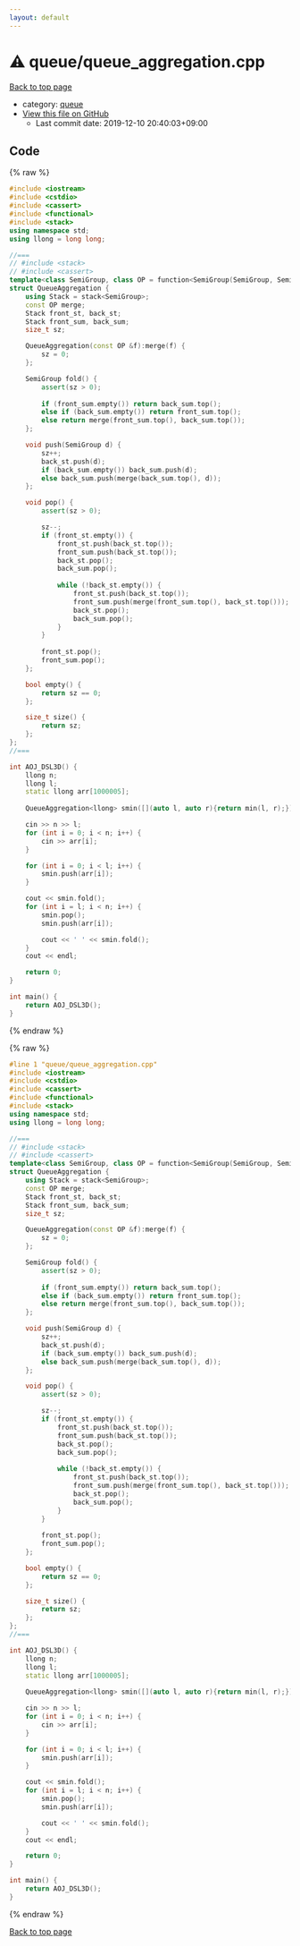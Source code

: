 ```yaml
---
layout: default
---
```


<!-- mathjax config similar to math.stackexchange -->
<script type="text/javascript" async
  src="https://cdnjs.cloudflare.com/ajax/libs/mathjax/2.7.5/MathJax.js?config=TeX-MML-AM_CHTML">
</script>
<script type="text/x-mathjax-config">
  MathJax.Hub.Config({
    TeX: { equationNumbers: { autoNumber: "AMS" }},
    tex2jax: {
      inlineMath: [ ['$','$'] ],
      processEscapes: true
    },
    "HTML-CSS": { matchFontHeight: false },
    displayAlign: "left",
    displayIndent: "2em"
  });
</script>

<script type="text/javascript" src="https://cdnjs.cloudflare.com/ajax/libs/jquery/3.4.1/jquery.min.js"></script>
<script src="https://cdn.jsdelivr.net/npm/jquery-balloon-js@1.1.2/jquery.balloon.min.js" integrity="sha256-ZEYs9VrgAeNuPvs15E39OsyOJaIkXEEt10fzxJ20+2I=" crossorigin="anonymous"></script>
<script type="text/javascript" src="../../assets/js/copy-button.js"></script>
<link rel="stylesheet" href="../../assets/css/copy-button.css" />


# :warning: queue/queue_aggregation.cpp

<a href="../../index.html">Back to top page</a>

* category: <a href="../../index.html#a9d1cbf71942327e98b40cf5ef38a960">queue</a>
* <a href="{{ site.github.repository_url }}/blob/master/queue/queue_aggregation.cpp">View this file on GitHub</a>
    - Last commit date: 2019-12-10 20:40:03+09:00




## Code

<a id="unbundled"></a>
{% raw %}
```cpp
#include <iostream>
#include <cstdio>
#include <cassert>
#include <functional>
#include <stack>
using namespace std;
using llong = long long;

//===
// #include <stack>
// #include <cassert>
template<class SemiGroup, class OP = function<SemiGroup(SemiGroup, SemiGroup)> >
struct QueueAggregation {
    using Stack = stack<SemiGroup>;
    const OP merge;
    Stack front_st, back_st;
    Stack front_sum, back_sum;
    size_t sz;

    QueueAggregation(const OP &f):merge(f) {
        sz = 0;
    };

    SemiGroup fold() {
        assert(sz > 0);
        
        if (front_sum.empty()) return back_sum.top();
        else if (back_sum.empty()) return front_sum.top();
        else return merge(front_sum.top(), back_sum.top());
    };

    void push(SemiGroup d) {
        sz++;
        back_st.push(d);
        if (back_sum.empty()) back_sum.push(d);
        else back_sum.push(merge(back_sum.top(), d));
    };

    void pop() {
        assert(sz > 0);

        sz--;
        if (front_st.empty()) {
            front_st.push(back_st.top());
            front_sum.push(back_st.top());
            back_st.pop();
            back_sum.pop();
            
            while (!back_st.empty()) {
                front_st.push(back_st.top());
                front_sum.push(merge(front_sum.top(), back_st.top()));
                back_st.pop();
                back_sum.pop();
            }
        }
        
        front_st.pop();
        front_sum.pop();
    };

    bool empty() {
        return sz == 0;
    };

    size_t size() {
        return sz;
    };
};
//===

int AOJ_DSL3D() {
    llong n;
    llong l;
    static llong arr[1000005];
    
    QueueAggregation<llong> smin([](auto l, auto r){return min(l, r);});

    cin >> n >> l;
    for (int i = 0; i < n; i++) {
        cin >> arr[i];
    }

    for (int i = 0; i < l; i++) {
        smin.push(arr[i]);
    }

    cout << smin.fold();
    for (int i = l; i < n; i++) {
        smin.pop();
        smin.push(arr[i]);

        cout << ' ' << smin.fold();
    }
    cout << endl;

    return 0;
}

int main() {
    return AOJ_DSL3D();
}

```
{% endraw %}

<a id="bundled"></a>
{% raw %}
```cpp
#line 1 "queue/queue_aggregation.cpp"
#include <iostream>
#include <cstdio>
#include <cassert>
#include <functional>
#include <stack>
using namespace std;
using llong = long long;

//===
// #include <stack>
// #include <cassert>
template<class SemiGroup, class OP = function<SemiGroup(SemiGroup, SemiGroup)> >
struct QueueAggregation {
    using Stack = stack<SemiGroup>;
    const OP merge;
    Stack front_st, back_st;
    Stack front_sum, back_sum;
    size_t sz;

    QueueAggregation(const OP &f):merge(f) {
        sz = 0;
    };

    SemiGroup fold() {
        assert(sz > 0);
        
        if (front_sum.empty()) return back_sum.top();
        else if (back_sum.empty()) return front_sum.top();
        else return merge(front_sum.top(), back_sum.top());
    };

    void push(SemiGroup d) {
        sz++;
        back_st.push(d);
        if (back_sum.empty()) back_sum.push(d);
        else back_sum.push(merge(back_sum.top(), d));
    };

    void pop() {
        assert(sz > 0);

        sz--;
        if (front_st.empty()) {
            front_st.push(back_st.top());
            front_sum.push(back_st.top());
            back_st.pop();
            back_sum.pop();
            
            while (!back_st.empty()) {
                front_st.push(back_st.top());
                front_sum.push(merge(front_sum.top(), back_st.top()));
                back_st.pop();
                back_sum.pop();
            }
        }
        
        front_st.pop();
        front_sum.pop();
    };

    bool empty() {
        return sz == 0;
    };

    size_t size() {
        return sz;
    };
};
//===

int AOJ_DSL3D() {
    llong n;
    llong l;
    static llong arr[1000005];
    
    QueueAggregation<llong> smin([](auto l, auto r){return min(l, r);});

    cin >> n >> l;
    for (int i = 0; i < n; i++) {
        cin >> arr[i];
    }

    for (int i = 0; i < l; i++) {
        smin.push(arr[i]);
    }

    cout << smin.fold();
    for (int i = l; i < n; i++) {
        smin.pop();
        smin.push(arr[i]);

        cout << ' ' << smin.fold();
    }
    cout << endl;

    return 0;
}

int main() {
    return AOJ_DSL3D();
}

```
{% endraw %}

<a href="../../index.html">Back to top page</a>

